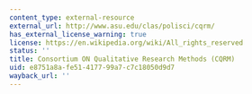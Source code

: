 ```yaml
---
content_type: external-resource
external_url: http://www.asu.edu/clas/polisci/cqrm/
has_external_license_warning: true
license: https://en.wikipedia.org/wiki/All_rights_reserved
status: ''
title: Consortium ON Qualitative Research Methods (CQRM)
uid: e8751a8a-fe51-4177-99a7-c7c18050d9d7
wayback_url: ''
---
```

